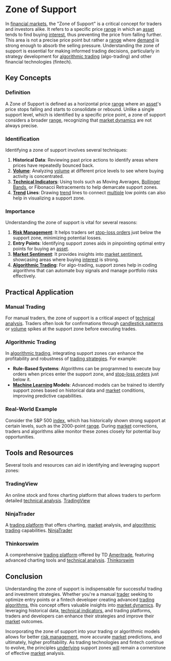 # Zone of Support

In [financial markets](../f/financial_market.md), the "Zone of Support" is a critical concept for traders and investors alike. It refers to a specific price [range](../r/range.md) in which an [asset](../a/asset.md) tends to find buying [interest](../i/interest.md), thus preventing the price from falling further. This area is not a precise price point but rather a [range](../r/range.md) where [demand](../d/demand.md) is strong enough to absorb the selling pressure. Understanding the zone of support is essential for making informed trading decisions, particularly in strategy development for [algorithmic trading](../a/accountability.md) (algo-trading) and other financial technologies (fintech).

## Key Concepts

### Definition
A Zone of Support is defined as a horizontal price [range](../r/range.md) where an [asset](../a/asset.md)'s price stops falling and starts to consolidate or rebound. Unlike a single support level, which is identified by a specific price point, a zone of support considers a broader [range](../r/range.md), recognizing that [market dynamics](../m/market_dynamics.md) are not always precise.

### Identification
Identifying a zone of support involves several techniques:
1. **Historical Data**: Reviewing past price actions to identify areas where prices have repeatedly bounced back.
2. **[Volume](../v/volume.md)**: Analyzing [volume](../v/volume.md) at different price levels to see where buying activity is concentrated.
3. **[Technical Indicators](../t/technical_indicator.md)**: Using tools such as Moving Averages, [Bollinger Bands](../b/bollinger_band.md), or Fibonacci Retracements to help demarcate support zones.
4. **[Trend](../t/trend.md) Lines**: Drawing [trend](../t/trend.md) lines to connect [multiple](../m/multiple.md) low points can also help in visualizing a support zone.

### Importance
Understanding the zone of support is vital for several reasons:
1. **[Risk Management](../r/risk_management.md)**: It helps traders set [stop-loss orders](../s/stop-loss_orders.md) just below the support zone, minimizing potential losses.
2. **Entry Points**: Identifying support zones aids in pinpointing optimal entry points for buying an [asset](../a/asset.md).
3. **[Market Sentiment](../m/market_sentiment.md)**: It provides insights into [market sentiment](../m/market_sentiment.md), showcasing areas where buying [interest](../i/interest.md) is strong.
4. **[Algorithmic Trading](../a/accountability.md)**: For algo-trading, support zones help in coding algorithms that can automate buy signals and manage portfolio risks effectively.

## Practical Application

### Manual Trading
For manual traders, the zone of support is a critical aspect of [technical analysis](../t/technical_analysis.md). Traders often look for confirmations through [candlestick patterns](../c/candlestick_patterns.md) or [volume](../v/volume.md) spikes at the support zone before executing trades. 

### Algorithmic Trading
In [algorithmic trading](../a/accountability.md), integrating support zones can enhance the profitability and robustness of [trading strategies](../t/trading_strategies.md). For example:
- **Rule-Based Systems**: Algorithms can be programmed to execute buy orders when prices enter the support zone, and [stop-loss orders](../s/stop-loss_orders.md) just below it.
- **[Machine Learning](../m/machine_learning.md) Models**: Advanced models can be trained to identify support zones based on historical data and [market](../m/market.md) conditions, improving predictive capabilities.

### Real-World Example
Consider the S&P 500 [index](../i/index_instrument.md), which has historically shown strong support at certain levels, such as the 2000-point [range](../r/range.md). During [market](../m/market.md) corrections, traders and algorithms alike monitor these zones closely for potential buy opportunities.

## Tools and Resources

Several tools and resources can aid in identifying and leveraging support zones:

### TradingView
An online stock and forex charting platform that allows traders to perform detailed [technical analysis](../t/technical_analysis.md).
[TradingView](https://www.tradingview.com/)

### NinjaTrader
A [trading platform](../t/trading_platform.md) that offers charting, [market](../m/market.md) analysis, and [algorithmic trading](../a/accountability.md) capabilities.
[NinjaTrader](https://ninjatrader.com/)

### Thinkorswim
A comprehensive [trading platform](../t/trading_platform.md) offered by TD [Ameritrade](../a/ameritrade.md), featuring advanced charting tools and [technical analysis](../t/technical_analysis.md).
[Thinkorswim](https://www.tdameritrade.com/tools-and-platforms/thinkorswim.page)

## Conclusion

Understanding the zone of support is indispensable for successful trading and investment strategies. Whether you're a manual [trader](../t/trader.md) seeking to optimize entry points or a fintech developer creating advanced [trading algorithms](../t/trading_algorithms.md), this concept offers valuable insights into [market dynamics](../m/market_dynamics.md). By leveraging historical data, [technical indicators](../t/technical_indicator.md), and trading platforms, traders and developers can enhance their strategies and improve their [market](../m/market.md) outcomes.

Incorporating the zone of support into your trading or algorithmic models allows for better [risk management](../r/risk_management.md), more accurate [market](../m/market.md) predictions, and ultimately, higher profitability. As trading technologies and fintech continue to evolve, the principles [underlying](../u/underlying.md) support zones [will](../w/will.md) remain a cornerstone of effective [market](../m/market.md) analysis.